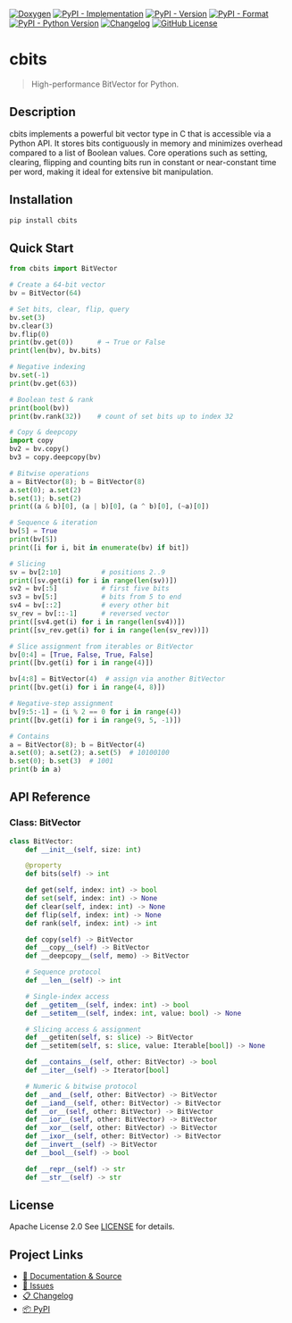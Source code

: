[![Doxygen](https://img.shields.io/badge/docs-doxygen-2c4aa8.svg?logo=doxygen)](https://lambdaphoenix.github.io/cbits/)
[![PyPI - Implementation](https://img.shields.io/pypi/implementation/cbits.svg)](https://pypi.org/project/cbits/)
[![PyPI - Version](https://img.shields.io/pypi/v/cbits.svg)](https://pypi.org/project/cbits/)
[![PyPI - Format](https://img.shields.io/pypi/format/cbits.svg)](https://pypi.org/project/cbits/#files)
[![PyPI - Python Version](https://img.shields.io/pypi/pyversions/cbits.svg)](https://pypi.org/project/cbits/)
[![Changelog](https://img.shields.io/badge/CHANGELOG-md-blue.svg)](https://github.com/lambdaphoenix/cbits/blob/main/CHANGELOG.md)
[![GitHub License](https://img.shields.io/github/license/lambdaphoenix/cbits.svg)](https://github.com/lambdaphoenix/cbits/blob/main/LICENSE)

# cbits

> High-performance BitVector for Python.


## Description
cbits implements a powerful bit vector type in C that is accessible via a Python API. It stores bits contiguously in memory and minimizes overhead compared to a list of Boolean values. Core operations such as setting, clearing, flipping and counting bits run in constant or near-constant time per word, making it ideal for extensive bit manipulation.


## Installation

```bash
pip install cbits
```

## Quick Start
```python
from cbits import BitVector

# Create a 64-bit vector
bv = BitVector(64)

# Set bits, clear, flip, query
bv.set(3)
bv.clear(3)
bv.flip(0)
print(bv.get(0))      # → True or False
print(len(bv), bv.bits)

# Negative indexing
bv.set(-1)
print(bv.get(63))

# Boolean test & rank
print(bool(bv))
print(bv.rank(32))    # count of set bits up to index 32

# Copy & deepcopy
import copy
bv2 = bv.copy()
bv3 = copy.deepcopy(bv)

# Bitwise operations
a = BitVector(8); b = BitVector(8)
a.set(0); a.set(2)
b.set(1); b.set(2)
print((a & b)[0], (a | b)[0], (a ^ b)[0], (~a)[0])

# Sequence & iteration
bv[5] = True
print(bv[5])
print([i for i, bit in enumerate(bv) if bit])

# Slicing
sv = bv[2:10]          # positions 2..9
print([sv.get(i) for i in range(len(sv))])
sv2 = bv[:5]           # first five bits
sv3 = bv[5:]           # bits from 5 to end
sv4 = bv[::2]          # every other bit
sv_rev = bv[::-1]      # reversed vector
print([sv4.get(i) for i in range(len(sv4))])
print([sv_rev.get(i) for i in range(len(sv_rev))])

# Slice assignment from iterables or BitVector
bv[0:4] = [True, False, True, False]
print([bv.get(i) for i in range(4)])

bv[4:8] = BitVector(4)  # assign via another BitVector
print([bv.get(i) for i in range(4, 8)])

# Negative-step assignment
bv[9:5:-1] = (i % 2 == 0 for i in range(4))
print([bv.get(i) for i in range(9, 5, -1)])

# Contains
a = BitVector(8); b = BitVector(4)
a.set(0); a.set(2); a.set(5)  # 10100100
b.set(0); b.set(3)  # 1001
print(b in a)
```

## API Reference
### Class: BitVector
```python
class BitVector:
    def __init__(self, size: int)

    @property
    def bits(self) -> int

    def get(self, index: int) -> bool
    def set(self, index: int) -> None
    def clear(self, index: int) -> None
    def flip(self, index: int) -> None
    def rank(self, index: int) -> int

    def copy(self) -> BitVector
    def __copy__(self) -> BitVector
    def __deepcopy__(self, memo) -> BitVector

    # Sequence protocol
    def __len__(self) -> int

    # Single-index access
    def __getitem__(self, index: int) -> bool
    def __setitem__(self, index: int, value: bool) -> None

    # Slicing access & assignment
    def __getiten(self, s: slice) -> BitVector
    def __setitem(self, s: slice, value: Iterable[bool]) -> None

    def __contains__(self, other: BitVector) -> bool
    def __iter__(self) -> Iterator[bool]

    # Numeric & bitwise protocol
    def __and__(self, other: BitVector) -> BitVector
    def __iand__(self, other: BitVector) -> BitVector
    def __or__(self, other: BitVector) -> BitVector
    def __ior__(self, other: BitVector) -> BitVector
    def __xor__(self, other: BitVector) -> BitVector
    def __ixor__(self, other: BitVector) -> BitVector
    def __invert__(self) -> BitVector
    def __bool__(self) -> bool

    def __repr__(self) -> str
    def __str__(self) -> str
```

## License
Apache License 2.0 See [LICENSE](https://github.com/lambdaphoenix/cbits/blob/main/LICENSE) for details.

## Project Links
- [📖 Documentation & Source](https://github.com/lambdaphoenix/cbits)
- [🐛 Issues](https://github.com/lambdaphoenix/cbits/issues)
- [📋 Changelog](https://github.com/lambdaphoenix/cbits/blob/main/CHANGELOG.md)
- [📦 PyPI](https://pypi.org/project/cbits/)

